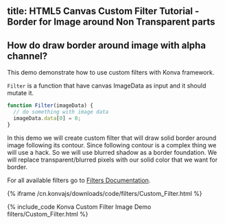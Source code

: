 title: HTML5 Canvas Custom Filter Tutorial - Border for Image around Non Transparent parts
---


## How do draw border around image with alpha channel?

This demo demonstrate how to use custom filters with Konva framework.

`Filter` is a function that have canvas ImageData as input and it should mutate it.

```javascript
function Filter(imageData) {
  // do something with image data
  imageData.data[0] = 0;
}
```

In this demo we will create custom filter that will draw solid border around image following its contour.
Since following contour is a complex thing we will use a hack. So we will use blurred shadow as a border foundation.
We will replace transparent/blurred pixels with our solid color that we want for border.

For all available filters go to [Filters Documentation](/cn.konvajs/api/Konva.Filters.html).

{% iframe /cn.konvajs/downloads/code/filters/Custom_Filter.html %}

{% include_code Konva Custom Filter Image Demo filters/Custom_Filter.html %}